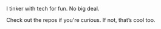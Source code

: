 I tinker with tech for fun. No big deal.

Check out the repos if you're curious. If not, that’s cool too.
